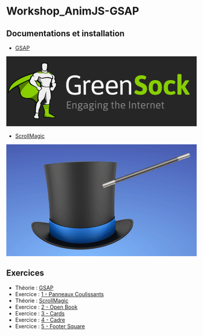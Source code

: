 # Workshop_AnimJS-GSAP

## Documentations et installation
*	[GSAP](https://greensock.com/get-started-js)

![GSAP](https://github.com/tonidano/Workshop_AnimJS-GSAP/blob/master/assets/images/greensock-logo.svg)

*	[ScrollMagic](http://scrollmagic.io/docs/index.html#toc6)

![Scrollmagic](https://github.com/tonidano/Workshop_AnimJS-GSAP/blob/master/assets/images/scrollmagic.gif)

## Exercices

* Théorie : [GSAP](./GSAP)
* Exercice : [1 - Panneaux Coulissants](./Exercice_1)
* Théorie : [ScrollMagic](./ScrollMagic)
* Exercice : [2 - Open Book](./Exercice_2)
* Exercice : [3 - Cards](./Exercice_3)
* Exercice : [4 - Cadre](./Exercice_4)
* Exercice : [5 - Footer Square](./Exercice_5)

